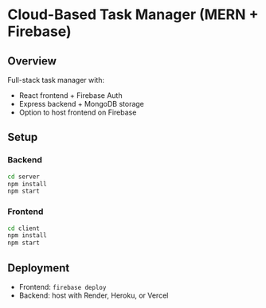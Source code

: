 # Cloud-Based Task Manager (MERN + Firebase)

## Overview
Full-stack task manager with:
- React frontend + Firebase Auth
- Express backend + MongoDB storage
- Option to host frontend on Firebase

## Setup

### Backend
```bash
cd server
npm install
npm start
```

### Frontend
```bash
cd client
npm install
npm start
```

## Deployment
- Frontend: `firebase deploy`
- Backend: host with Render, Heroku, or Vercel
